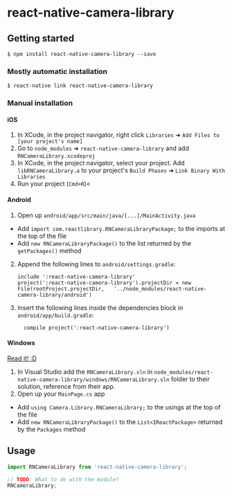 
# react-native-camera-library

## Getting started

`$ npm install react-native-camera-library --save`

### Mostly automatic installation

`$ react-native link react-native-camera-library`

### Manual installation


#### iOS

1. In XCode, in the project navigator, right click `Libraries` ➜ `Add Files to [your project's name]`
2. Go to `node_modules` ➜ `react-native-camera-library` and add `RNCameraLibrary.xcodeproj`
3. In XCode, in the project navigator, select your project. Add `libRNCameraLibrary.a` to your project's `Build Phases` ➜ `Link Binary With Libraries`
4. Run your project (`Cmd+R`)<

#### Android

1. Open up `android/app/src/main/java/[...]/MainActivity.java`
  - Add `import com.reactlibrary.RNCameraLibraryPackage;` to the imports at the top of the file
  - Add `new RNCameraLibraryPackage()` to the list returned by the `getPackages()` method
2. Append the following lines to `android/settings.gradle`:
  	```
  	include ':react-native-camera-library'
  	project(':react-native-camera-library').projectDir = new File(rootProject.projectDir, 	'../node_modules/react-native-camera-library/android')
  	```
3. Insert the following lines inside the dependencies block in `android/app/build.gradle`:
  	```
      compile project(':react-native-camera-library')
  	```

#### Windows
[Read it! :D](https://github.com/ReactWindows/react-native)

1. In Visual Studio add the `RNCameraLibrary.sln` in `node_modules/react-native-camera-library/windows/RNCameraLibrary.sln` folder to their solution, reference from their app.
2. Open up your `MainPage.cs` app
  - Add `using Camera.Library.RNCameraLibrary;` to the usings at the top of the file
  - Add `new RNCameraLibraryPackage()` to the `List<IReactPackage>` returned by the `Packages` method


## Usage
```javascript
import RNCameraLibrary from 'react-native-camera-library';

// TODO: What to do with the module?
RNCameraLibrary;
```
  